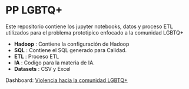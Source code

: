 # PP LGBTQ+

Este repositorio contiene los jupyter notebooks, datos y proceso ETL utilizados para el problema prototipico enfocado a la comunidad LGBTQ+

- **Hadoop** : Contiene la configuración de Hadoop
- **SQL** : Contiene el SQL generado para Calidad.
- **ETL** : Proceso ETL
- **IA** : Codigo para la materia de IA.
- **Datasets** : CSV y Excel

Dashboard: [Violencia hacia la comunidad LGBTQ+](https://urc-violencia-lgbtq.streamlit.app/)